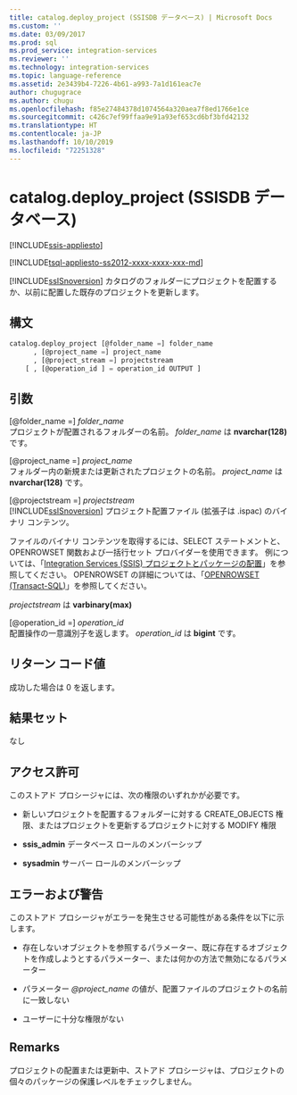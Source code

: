 ```yaml
---
title: catalog.deploy_project (SSISDB データベース) | Microsoft Docs
ms.custom: ''
ms.date: 03/09/2017
ms.prod: sql
ms.prod_service: integration-services
ms.reviewer: ''
ms.technology: integration-services
ms.topic: language-reference
ms.assetid: 2e3439b4-7226-4b61-a993-7a1d161eac7e
author: chugugrace
ms.author: chugu
ms.openlocfilehash: f85e27484378d1074564a320aea7f8ed1766e1ce
ms.sourcegitcommit: c426c7ef99ffaa9e91a93ef653cd6bf3bfd42132
ms.translationtype: HT
ms.contentlocale: ja-JP
ms.lasthandoff: 10/10/2019
ms.locfileid: "72251328"
---
```

# <a name="catalogdeploy_project-ssisdb-database"></a>catalog.deploy_project (SSISDB データベース)

[!INCLUDE[ssis-appliesto](../../includes/ssis-appliesto-ssvrpluslinux-asdb-asdw-xxx.md)]


[!INCLUDE[tsql-appliesto-ss2012-xxxx-xxxx-xxx-md](../../includes/tsql-appliesto-ss2012-xxxx-xxxx-xxx-md.md)]

  [!INCLUDE[ssISnoversion](../../includes/ssisnoversion-md.md)] カタログのフォルダーにプロジェクトを配置するか、以前に配置した既存のプロジェクトを更新します。  
  
## <a name="syntax"></a>構文  
  
```sql  
catalog.deploy_project [@folder_name =] folder_name   
      , [@project_name =] project_name   
      , [@project_stream =] projectstream   
    [ , [@operation_id ] = operation_id OUTPUT ]   
```  
  
## <a name="arguments"></a>引数  
 [@folder_name =] *folder_name*  
 プロジェクトが配置されるフォルダーの名前。 *folder_name* は **nvarchar(128)** です。  
  
 [@project_name =] *project_name*  
 フォルダー内の新規または更新されたプロジェクトの名前。 *project_name* は **nvarchar(128)** です。  
  
 [@projectstream =] *projectstream*  
 [!INCLUDE[ssISnoversion](../../includes/ssisnoversion-md.md)] プロジェクト配置ファイル (拡張子は .ispac) のバイナリ コンテンツ。  
  
 ファイルのバイナリ コンテンツを取得するには、SELECT ステートメントと、OPENROWSET 関数および一括行セット プロバイダーを使用できます。 例については、「[Integration Services (SSIS) プロジェクトとパッケージの配置](../../integration-services/packages/deploy-integration-services-ssis-projects-and-packages.md)」を参照してください。 OPENROWSET の詳細については、「[OPENROWSET &#40;Transact-SQL&#41;](../../t-sql/functions/openrowset-transact-sql.md)」を参照してください。  
  
 *projectstream* は **varbinary(max)**  
  
 [@operation_id =] *operation_id*  
 配置操作の一意識別子を返します。 *operation_id* は **bigint** です。  
  
## <a name="return-code-value"></a>リターン コード値  
 成功した場合は 0 を返します。  
  
## <a name="result-sets"></a>結果セット  
 なし  
  
## <a name="permissions"></a>アクセス許可  
 このストアド プロシージャには、次の権限のいずれかが必要です。  
  
-   新しいプロジェクトを配置するフォルダーに対する CREATE_OBJECTS 権限、またはプロジェクトを更新するプロジェクトに対する MODIFY 権限  
  
-   **ssis_admin** データベース ロールのメンバーシップ  
  
-   **sysadmin** サーバー ロールのメンバーシップ  
  
## <a name="errors-and-warnings"></a>エラーおよび警告  
 このストアド プロシージャがエラーを発生させる可能性がある条件を以下に示します。  
  
-   存在しないオブジェクトを参照するパラメーター、既に存在するオブジェクトを作成しようとするパラメーター、または何かの方法で無効になるパラメーター  
  
-   パラメーター *\@project_name* の値が、配置ファイルのプロジェクトの名前に一致しない  
  
-   ユーザーに十分な権限がない  
  
## <a name="remarks"></a>Remarks  
 プロジェクトの配置または更新中、ストアド プロシージャは、プロジェクトの個々のパッケージの保護レベルをチェックしません。  
  
  
